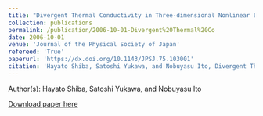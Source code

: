 ```yaml
---
title: "Divergent Thermal Conductivity in Three-dimensional Nonlinear Latices"
collection: publications
permalink: /publication/2006-10-01-Divergent%20Thermal%20Co
date: 2006-10-01
venue: 'Journal of the Physical Society of Japan'
refereed: 'True'
paperurl: 'https://dx.doi.org/10.1143/JPSJ.75.103001'
citation: 'Hayato Shiba, Satoshi Yukawa, and Nobuyasu Ito, Divergent Thermal Conductivity in Three-dimensional Nonlinear Latices, Journal of the Physical Society of Japan, <b>75</b>, 103001, (2006)'
---
```


Author(s): Hayato Shiba, Satoshi Yukawa, and Nobuyasu Ito


<a href='https://dx.doi.org/10.1143/JPSJ.75.103001'>Download paper here</a>
